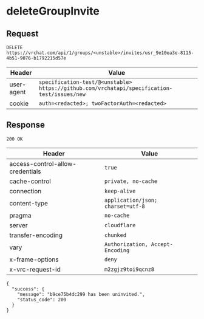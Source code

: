 # deleteGroupInvite

## Request
`DELETE https://vrchat.com/api/1/groups/<unstable>/invites/usr_9e10ea3e-8115-4b51-9076-b1792215d57e`

| Header | Value |
| ------ | ----- |
| user-agent | `specification-test/@<unstable> https://github.com/vrchatapi/specification-test/issues/new` |
| cookie | `auth=<redacted>; twoFactorAuth=<redacted>` |


## Response
`200 OK`

| Header | Value |
| ------ | ----- |
| access-control-allow-credentials | `true` |
| cache-control | `private, no-cache` |
| connection | `keep-alive` |
| content-type | `application/json; charset=utf-8` |
| pragma | `no-cache` |
| server | `cloudflare` |
| transfer-encoding | `chunked` |
| vary | `Authorization, Accept-Encoding` |
| x-frame-options | `deny` |
| x-vrc-request-id | `m2zgjz9toi9qcnz8` |

```jsonc
{
  "success": {
    "message": "b9ce75b4dc299 has been uninvited.",
    "status_code": 200
  }
}
```
